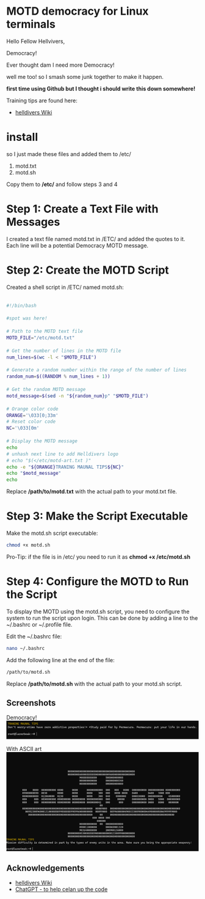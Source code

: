 # MOTD democracy for Linux terminals 

Hello Fellow Hellvivers, 

Democracy! 

Ever thought dam I need more Democracy!

well me too!  so I smash some junk together to make it happen.

**first time using Github but I thought i should write this down somewhere!**  


Training tips are found here:
- [helldivers Wiki](https://helldivers.wiki.gg/wiki/Training_Manual_Tips#:~:text=Training%20Manual%20Tips%201%20Super%20Earth%20has%20many,could%20result%20in%20a%20child.%20...%20More%20items)


# install 

so I just made these files and added them to /etc/

1. motd.txt
2. motd.sh

Copy them to **/etc/** and follow steps 3 and 4 


# Step 1: Create a Text File with Messages
I created a text file named motd.txt in /ETC/ and added the quotes to it. Each line will be a potential Democracy MOTD message.

# Step 2: Create the MOTD Script
Created a shell script in /ETC/ named motd.sh:

```bash

#!/bin/bash

#spot was here!

# Path to the MOTD text file
MOTD_FILE="/etc/motd.txt"

# Get the number of lines in the MOTD file
num_lines=$(wc -l < "$MOTD_FILE")

# Generate a random number within the range of the number of lines
random_num=$((RANDOM % num_lines + 1))

# Get the random MOTD message
motd_message=$(sed -n "${random_num}p" "$MOTD_FILE")

# Orange color code
ORANGE='\033[0;33m'
# Reset color code
NC='\033[0m'

# Display the MOTD message
echo
# unhash next line to add Helldivers logo
# echo "$(</etc/motd-art.txt )" 
echo -e "${ORANGE}TRANING MAUNAL TIPS${NC}"
echo "$motd_message"
echo 
```

Replace **/path/to/motd.txt** with the actual path to your motd.txt file.

# Step 3: Make the Script Executable
Make the motd.sh script executable:
```bash
chmod +x motd.sh
```
Pro-Tip: if the file is in /etc/ you need to run it as **chmod +x /etc/motd.sh**

# Step 4: Configure the MOTD to Run the Script
To display the MOTD using the motd.sh script, you need to configure the system to run the script upon login. This can be done by adding a line to the ~/.bashrc or ~/.profile file.

Edit the ~/.bashrc file:

```bash
nano ~/.bashrc
```

Add the following line at the end of the file:

```bash
/path/to/motd.sh
```
Replace **/path/to/motd.sh** with the actual path to your motd.sh script.

## Screenshots

Democracy! 
![App Screenshot](https://raw.githubusercontent.com/RetroHoboSpot/MOTD-Helldivers2/b10811906c8960a3f480867eddf4822569d6fb77/HD2-Normal.png)


With ASCII art
![App Screenshot](https://raw.githubusercontent.com/RetroHoboSpot/MOTD-Helldivers2/b10811906c8960a3f480867eddf4822569d6fb77/HD2-art.png)

## Acknowledgements

 - [helldivers Wiki](https://helldivers.wiki.gg/wiki/Training_Manual_Tips#:~:text=Training%20Manual%20Tips%201%20Super%20Earth%20has%20many,could%20result%20in%20a%20child.%20...%20More%20items)
 - [ChatGPT - to help celan up the code](https://chat.openai.com/)

